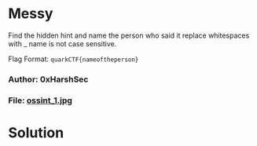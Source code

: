 Messy
=

Find the hidden hint and name the person who said it replace whitespaces with _ name is not case sensitive.

Flag Format: `quarkCTF{nameoftheperson}`

### Author: 0xHarshSec
### File: [ossint_1.jpg](https://ctf.teamquark.com/files/9198caba787cc8ab316e65db72d6899f/ossint_1.jpg?token=eyJ1c2VyX2lkIjo4MDUsInRlYW1faWQiOm51bGwsImZpbGVfaWQiOjk1fQ.ZdI-Ng.0j7QH6rVJgeJcoFLYwE4p9aiuUk)

Solution
=

